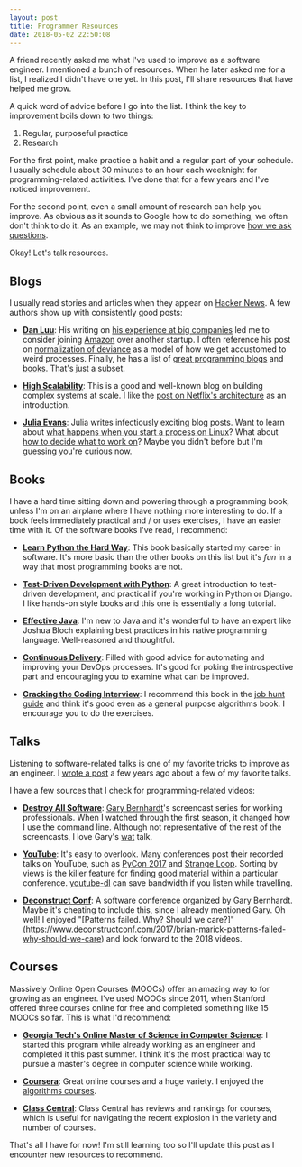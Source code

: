 ```yaml
---
layout: post
title: Programmer Resources
date: 2018-05-02 22:50:08
---
```


A friend recently asked me what I've used to improve as a software engineer.
I mentioned a bunch of resources. When he later asked me for a list, I
realized I didn't have one yet. In this post, I'll share resources that have
helped me grow.

A quick word of advice before I go into the list. I think the key
to improvement boils down to two things:

1. Regular, purposeful practice
2. Research

For the first point, make practice a habit and a regular part of your schedule.
I usually schedule about 30 minutes to an hour each weeknight for
programming-related activities. I've done that for a few years and I've noticed
improvement.

For the second point, even a small amount of research can
help you improve. As obvious as it sounds to Google how to do something, we
often don't think to do it. As an example, we may not think to improve [how we
ask questions](https://www.google.com/search?q=how+do+you+ask+good+questions).

Okay! Let's talk resources.

## Blogs

I usually read stories and
articles when they appear on [Hacker News](https://news.ycombinator.com/). A few
authors show up with consistently good posts:

* **[Dan Luu](http://danluu.com/)**: His
    writing on [his experience at big
    companies](http://danluu.com/startup-tradeoffs/) led me to consider
    joining [Amazon](http://amazon.com/) over another startup.
    I often reference his post on [normalization of
    deviance](http://danluu.com/wat/) as a model of how we get accustomed to
    weird processes. Finally, he has a list of [great programming
    blogs](http://danluu.com/programming-blogs/) and
    [books](http://danluu.com/programming-books/). That's just a subset.

* **[High Scalability](http://highscalability.com/)**: This is a good and
    well-known blog on building complex
    systems at scale. I like the [post on Netflix's
    architecture](http://highscalability.com/blog/2017/12/11/netflix-what-happens-when-you-press-play.html)
    as an introduction.

* **[Julia Evans](https://jvns.ca/)**: Julia writes infectiously exciting blog posts.
    Want to learn about [what happens when you start a process on
    Linux](https://jvns.ca/blog/2016/10/04/exec-will-eat-your-brain/)? What
    about [how to decide what to work
    on](https://jvns.ca/blog/2016/08/16/how-do-you-work-on-something-important/)?
    Maybe you didn't before but I'm guessing you're curious now.


## Books

I have a hard time sitting down and powering through a programming book, unless
I'm on an airplane where I have nothing more interesting to do. If a book feels
immediately practical and / or uses exercises, I have an easier time with it. Of
the software books I've read, I recommend:

* **[Learn Python the Hard Way](https://learnpythonthehardway.org/)**: This book
    basically started my career in software. It's more basic than the other
    books on this list but it's _fun_ in a way that most programming books are not.

* **[Test-Driven Development with Python](https://www.obeythetestinggoat.com/)**:
    A great introduction to test-driven development, and practical if you're
    working in Python or Django. I like hands-on style books and this one is
    essentially a long tutorial.

* **[Effective
    Java](https://www.amazon.com/Effective-Java-3rd-Joshua-Bloch/dp/0134685997)**:
    I'm new to Java and it's wonderful to have an expert like Joshua Bloch
    explaining best practices in his native programming language. Well-reasoned and
    thoughtful.

* **[Continuous
    Delivery](https://www.amazon.com/Continuous-Delivery-Deployment-Automation-Addison-Wesley/dp/0321601912)**:
    Filled with good advice for automating and improving your DevOps processes.
    It's good for poking the introspective part and encouraging you to examine
    what can be improved.

* **[Cracking the Coding
    Interview](https://www.amazon.com/Cracking-Coding-Interview-Programming-Questions/dp/0984782850)**:
    I recommend this book in the [job hunt
    guide](https://www.kevinlondon.com/2016/01/21/job-hunt-guide.html) and think
    it's good even as a general purpose algorithms book. I encourage you to do
    the exercises.

## Talks

Listening to software-related talks is one of my favorite tricks to improve as
an engineer. I [wrote
a post](https://www.kevinlondon.com/2015/09/10/10-software-talks-to-listen-to.html)
a few years ago about a few of my favorite talks.

I have a few sources that I check for programming-related videos:

* **[Destroy All Software](https://www.destroyallsoftware.com/screencasts)**: [Gary
    Bernhardt](https://twitter.com/garybernhardt)'s screencast series for
    working professionals. When I watched through the first season,
    it changed how I use the command line. Although not representative of
    the rest of the screencasts, I love Gary's
    [wat](https://www.destroyallsoftware.com/talks/wat) talk.

* **[YouTube](https://www.youtube.com)**: It's easy to overlook.
    Many conferences post their recorded talks on YouTube, such as [PyCon
    2017](https://www.youtube.com/channel/UCrJhliKNQ8g0qoE_zvL8eVg) and [Strange
    Loop](https://www.youtube.com/channel/UC_QIfHvN9auy2CoOdSfMWDw/playlists).
    Sorting by views is the killer feature for finding good material within
    a particular conference. [youtube-dl](https://github.com/rg3/youtube-dl) can
    save bandwidth if you listen while travelling.

* **[Deconstruct
    Conf](https://www.deconstructconf.com/)**: A software conference organized
    by Gary Bernhardt. Maybe it's cheating to include this, since I already
    mentioned Gary. Oh well! I enjoyed
    "[Patterns failed. Why? Should we
    care?]"(https://www.deconstructconf.com/2017/brian-marick-patterns-failed-why-should-we-care)
    and look forward to the 2018 videos.

## Courses

Massively Online Open Courses (MOOCs) offer an amazing way to for growing as an
engineer. I've used MOOCs since 2011, when Stanford offered three courses online
for free and completed something like 15 MOOCs so far. This is what I'd recommend:

* **[Georgia Tech's Online Master of Science in Computer
    Science](https://www.omscs.gatech.edu/)**: I started this program while
    already working as an engineer and completed it this past summer.
    I think it's the most practical way
    to pursue a master's degree in computer science while working.

* **[Coursera](https://www.coursera.org/)**: Great online courses and a huge
    variety.  I enjoyed the [algorithms
    courses](https://www.coursera.org/specializations/algorithms).

* **[Class Central](https://www.class-central.com/report/top-moocs/)**: Class
    Central has reviews and rankings for courses, which is useful for navigating
    the recent explosion in the variety and number of courses.


That's all I have for now! I'm still learning too so I'll update this post as
I encounter new resources to recommend.
